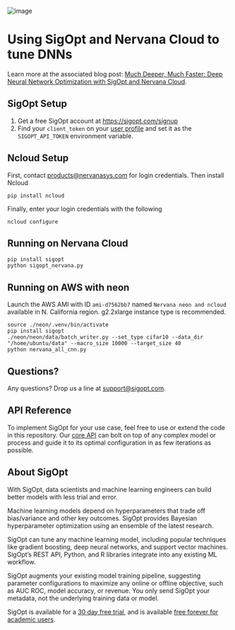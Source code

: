 ![image](https://sigopt.com/static/img/SigOpt_logo_horiz.png?raw=true)

# Using SigOpt and Nervana Cloud to tune DNNs

Learn more at the associated blog post: [Much Deeper, Much Faster: Deep Neural Network Optimization with SigOpt and Nervana Cloud](http://blog.sigopt.com/post/146208659358/much-deeper-much-faster-deep-neural-network).

## SigOpt Setup

1. Get a free SigOpt account at https://sigopt.com/signup
2. Find your `client_token` on your [user profile](https://sigopt.com/user/profile) and set it
  as the `SIGOPT_API_TOKEN` environment variable.

## Ncloud Setup

First, contact products@nervanasys.com for login credentials. Then install Ncloud

```
pip install ncloud
```

Finally, enter your login credentials with the following
```
ncloud configure
```

## Running on Nervana Cloud

```
pip install sigopt
python sigopt_nervana.py
```

## Running on AWS with neon

Launch the AWS AMI with ID `ami-d7562bb7` named `Nervana neon and ncloud`
   available in N. California region. g2.2xlarge instance type is recommended.

```
source ./neon/.venv/bin/activate
pip install sigopt
./neon/neon/data/batch_writer.py --set_type cifar10 --data_dir "/home/ubuntu/data" --macro_size 10000 --target_size 40
python nervana_all_cnn.py
```

## Questions?
Any questions? Drop us a line at [support@sigopt.com](mailto:support@sigopt.com).

## API Reference
To implement SigOpt for your use case, feel free to use or extend the code in this repository. Our [core API](https://sigopt.com/docs) can bolt on top of any complex model or process and guide it to its optimal configuration in as few iterations as possible. 

## About SigOpt

With SigOpt, data scientists and machine learning engineers can build better models with less trial and error.

Machine learning models depend on hyperparameters that trade off bias/variance and other key outcomes. SigOpt provides Bayesian hyperparameter optimization using an ensemble of the latest research.

SigOpt can tune any machine learning model, including popular techniques like gradient boosting, deep neural networks, and support vector machines. SigOpt’s REST API, Python, and R libraries integrate into any existing ML workflow.

SigOpt augments your existing model training pipeline, suggesting parameter configurations to maximize any online or offline objective, such as AUC ROC, model accuracy, or revenue. You only send SigOpt your metadata, not the underlying training data or model.

SigOpt is available for a [30 day free trial](https://sigopt.com/signup), and is available [free forever for academic users](https://sigopt.com/edu).

